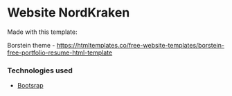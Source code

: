 # Website NordKraken
Made with this template: 

Borstein theme - https://htmltemplates.co/free-website-templates/borstein-free-portfolio-resume-html-template

### Technologies used
- [Bootsrap](https://getbootstrap.com)
